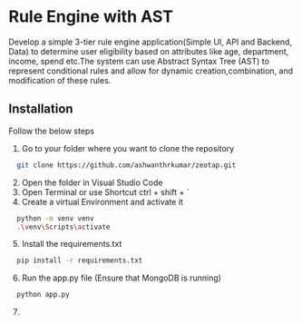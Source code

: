 
#  Rule Engine with AST

Develop a simple 3-tier rule engine application(Simple UI, API and Backend, Data) to determine
user eligibility based on attributes like age, department, income, spend etc.The system can use
Abstract Syntax Tree (AST) to represent conditional rules and allow for dynamic
creation,combination, and modification of these rules.




## Installation

Follow the below steps

1) Go to your folder where you want to clone the repository
```bash
  git clone https://github.com/ashwanthrkumar/zeotap.git
```
2) Open the folder in Visual Studio Code
3) Open Terminal or use Shortcut ctrl + shift + `
4) Create a virtual Environment and activate it
```bash
  python -m venv venv
  .\venv\Scripts\activate
```
5) Install the requirements.txt
```bash
  pip install -r requirements.txt
```
6) Run the app.py file (Ensure that MongoDB is running)
```bash
  python app.py
```
7) 
